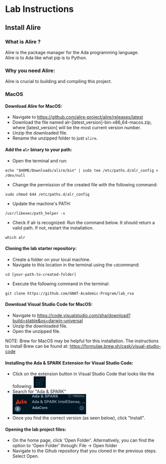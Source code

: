 # Lab Instructions

## Install Alire 
### What is Alire ? 
Alire is the package manager for the Ada programming language.    
Alire is to Ada like what pip is to Python.

### Why you need Alire:
Alire is crucial to building and compiling this project.

### MacOS
#### Download Alire for MacOS:    
- Navigate to https://github.com/alire-project/alire/releases/latest
- Download the file named alr-[latest_version]-bin-x86_64-macos.zip, where [latest_version] will be the most current version number.
- Unzip the downloaded file. 
- Rename the unzipped folder to just `alire`.

#### Add the `alr` binary to your path:
- Open the terminal and run:
```console
echo "$HOME/Downloads/alire/bin" | sudo tee /etc/paths.d/alr_config > /dev/null
```
- Change the permission of the created file with the following command:
```console
sudo chmod 644 /etc/paths.d/alr_config
```
- Update the machine's PATH:    
```console
/usr/libexec/path_helper -s
```
- Check if alr is recognized: Run the command below. It should return a valid path. If not, restart the installation.
```command
which alr
```

#### Cloning the lab starter repository:
- Create a folder on your local machine.
- Navigate to this location in the terminal using the `cd`command:
```console
cd [your-path-to-created-folder]
```
- Execute the following command in the terminal:
```console
git clone https://github.com/GNAT-Academic-Program/lab_rsa
```

#### Download Visual Studio Code for MacOS:   
- Navigate to https://code.visualstudio.com/sha/download?build=stable&os=darwin-universal
- Unzip the downloaded file. 
- Open the unzipped file.

NOTE: Brew for MacOS may be helpful for this installation. The instructions to install Brew can be found at: https://formulae.brew.sh/cask/visual-studio-code 

#### Installing the Ada & SPARK Extension for Visual Studio Code:    
- Click on the extension button in Visual Studio Code that looks like the following:
![extension_logo](images/extension.png)
- Search for "Ada & SPARK"<br>
![extension_logo](images/ada_Extension.png)
- Once you find the correct version (as seen below), click "Install".

#### Opening the lab project files:    
- On the home page, click 'Open Folder'. Alternatively, you can find the option to 'Open Folder' through: File -> Open folder
- Navigate to the Gihub repository that you cloned in the previous steps. Select Open.


